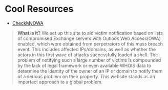# Cool Resources

- [CheckMyOWA](https://checkmyowa.unit221b.com)
> **What is it?** We set up this site to aid victim notification based on lists of compromised Exchange servers with Outlook Web Access(OWA) enabled, which were obtained from perpetrators of this mass breach event. This includes affected IPs/domains, as well as whether the actors in this first wave of attacks successfully loaded a shell. The problem of notifying such a large number of victims is compounded by the lack of legal framework or even available WHOIS data to determine the identity of the owner of an IP or domain to notify them of a serious problem on their property. This website stands as an imperfect approach to a global problem.

